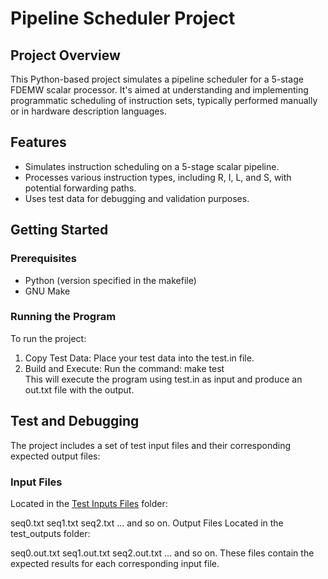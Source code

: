 # Pipeline Scheduler Project
## Project Overview
This Python-based project simulates a pipeline scheduler for a 5-stage FDEMW scalar processor. It's aimed at understanding and implementing programmatic scheduling of instruction sets, typically performed manually or in hardware description languages.

## Features
* Simulates instruction scheduling on a 5-stage scalar pipeline.
* Processes various instruction types, including R, I, L, and S, with potential forwarding paths.
* Uses test data for debugging and validation purposes.
## Getting Started
### Prerequisites
* Python (version specified in the makefile)
* GNU Make
### Running the Program
To run the project:

1. Copy Test Data: Place your test data into the test.in file.
2. Build and Execute: Run the command:
make test\
This will execute the program using test.in as input and produce an out.txt file with the output.

## Test and Debugging
The project includes a set of test input files and their corresponding expected output files:

### Input Files
Located in the [Test Inputs Files](Test%20Input%20Files) folder:

seq0.txt
seq1.txt
seq2.txt
... and so on.
Output Files
Located in the test_outputs folder:

seq0.out.txt
seq1.out.txt
seq2.out.txt
... and so on.
These files contain the expected results for each corresponding input file.
